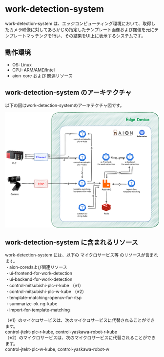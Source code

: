 # work-detection-system　　
work-detection-system は、エッジコンピューティング環境において、取得したカメラ映像に対してあらかじめ指定したテンプレート画像および閾値を元にテンプレートマッチングを行い、その結果をUI上に表示するシステムです。  

## 動作環境

* OS: Linux  
* CPU: ARM/AMD/Intel  
* aion-core および 関連リソース  

## work-detection-system のアーキテクチャ   
以下の図はwork-detection-systemのアーキテクチャ図です。  

![work-detection-system](documents/work_detection_system_drowio.png)




## work-detection-system に含まれるリソース

work-detection-system には、以下の マイクロサービス等 のリソースが含まれます。  
・aion-coreおよび関連リソース  
・ui-frontend-for-work-detection  
・ui-backend-for-work-detection  
・control-mitsubishi-plc-r-kube  （※1）  
・control-mitsubishi-plc-w-kube  （※2）  
・template-matching-opencv-for-rtsp  
・summarize-ok-ng-kube  
・import-for-template-matching  

（※1）のマイクロサービスは、次のマイクロサービスに代替されることができます。  
control-jtekt-plc-r-kube, control-yaskawa-robot-r-kube    
（※2）のマイクロサービスは、次のマイクロサービスに代替されることができます。  
control-jtekt-plc-w-kube, control-yaskawa-robot-w    


